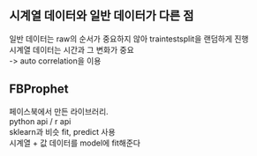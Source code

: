 ## 시계열 데이터와 일반 데이터가 다른 점
일반 데이터는 raw의 순서가 중요하지 않아 traintestsplit을 랜덤하게 진행   
시계열 데이터는 시간과 그 변화가 중요   
-> auto correlation을 이용    

## FBProphet
페이스북에서 만든 라이브러리.  
python api / r api   
sklearn과 비슷 fit, predict 사용   
시계열 + 값 데이터를 model에 fit해준다    
